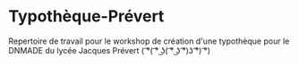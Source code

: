 # Typothèque-Prévert 


Repertoire de travail pour le workshop de création d'une typothèque pour le DNMADE du lycée Jacques Prévert ( ͡°( ͡° ͜ʖ( ͡° ͜ʖ ͡°)ʖ ͡°) ͡°)